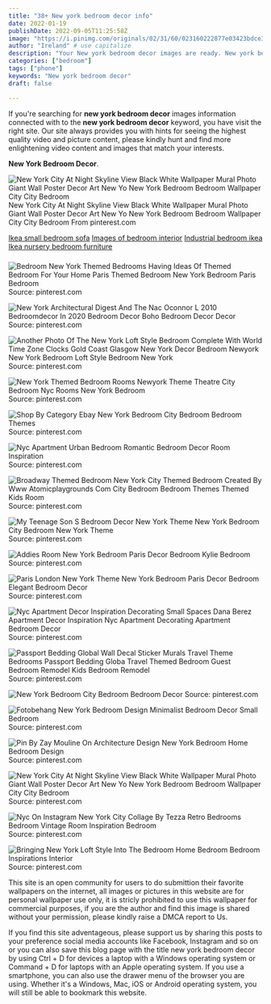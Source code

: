 ```yaml
---
title: "38+ New york bedroom decor info"
date: 2022-01-19
publishDate: 2022-09-05T11:25:58Z
image: "https://i.pinimg.com/originals/02/31/60/023160222877e03423bdce38b23daf5a.jpg"
author: "Ireland" # use capitalize
description: "Your New york bedroom decor images are ready. New york bedroom decor are a topic that is being searched for and liked by netizens now. You can Download the New york bedroom decor files here. Get all free vectors."
categories: ["bedroom"]
tags: ["phone"]
keywords: "New york bedroom decor"
draft: false

---
```


If you're searching for **new york bedroom decor** images information connected with to the **new york bedroom decor** keyword, you have visit the right  site.  Our site always  provides you with  hints  for seeing  the highest  quality video and picture  content, please kindly hunt and find more enlightening video content and images  that match your interests.

**New York Bedroom Decor**. 

![New York City At Night Skyline View Black White Wallpaper Mural Photo Giant Wall Poster Decor Art New Yo New York Bedroom Bedroom Wallpaper City City Bedroom](https://i.pinimg.com/originals/c6/26/f6/c626f6acf8418ea7d9601b4bcf529698.jpg "New York City At Night Skyline View Black White Wallpaper Mural Photo Giant Wall Poster Decor Art New Yo New York Bedroom Bedroom Wallpaper City City Bedroom")
New York City At Night Skyline View Black White Wallpaper Mural Photo Giant Wall Poster Decor Art New Yo New York Bedroom Bedroom Wallpaper City City Bedroom From pinterest.com

[Ikea small bedroom sofa](/ikea-small-bedroom-sofa/)
[Images of bedroom interior](/images-of-bedroom-interior/)
[Industrial bedroom ikea](/industrial-bedroom-ikea/)
[Ikea nursery bedroom furniture](/ikea-nursery-bedroom-furniture/)



### 

 


![Bedroom New York Themed Bedrooms Having Ideas Of Themed Bedroom For Your Home Paris Themed Bedroom New York Bedroom Paris Bedroom](https://i.pinimg.com/originals/d1/cf/fe/d1cffe34d5e935da20538c48e599df42.jpg "Bedroom New York Themed Bedrooms Having Ideas Of Themed Bedroom For Your Home Paris Themed Bedroom New York Bedroom Paris Bedroom")
Source: pinterest.com

 

![New York Architectural Digest And The Nac Oconnor L 2010 Bedroomdecor In 2020 Bedroom Decor Boho Bedroom Decor Decor](https://i.pinimg.com/736x/87/8f/40/878f405ca886884d8651fbb945793c9e.jpg "New York Architectural Digest And The Nac Oconnor L 2010 Bedroomdecor In 2020 Bedroom Decor Boho Bedroom Decor Decor")
Source: pinterest.com

 

![Another Photo Of The New York Loft Style Bedroom Complete With World Time Zone Clocks Gold Coast Glasgow New York Decor Bedroom Newyork New York Bedroom Loft Style Bedroom New York](https://i.pinimg.com/736x/df/38/ed/df38edf44efd3ccbe6e47b1b41a58f1e--time-zone-clocks-new-york-loft.jpg "Another Photo Of The New York Loft Style Bedroom Complete With World Time Zone Clocks Gold Coast Glasgow New York Decor Bedroom Newyork New York Bedroom Loft Style Bedroom New York")
Source: pinterest.com

 

![New York Themed Bedroom Rooms Newyork Theme Theatre City Bedroom Nyc Rooms New York Bedroom](https://i.pinimg.com/originals/c1/11/39/c11139e636244b72efed9efbde2c9c2f.jpg "New York Themed Bedroom Rooms Newyork Theme Theatre City Bedroom Nyc Rooms New York Bedroom")
Source: pinterest.com

 

![Shop By Category Ebay New York Bedroom City Bedroom Bedroom Themes](https://i.pinimg.com/600x315/e7/79/54/e77954d04e29f9165415d07ec47efb4b.jpg "Shop By Category Ebay New York Bedroom City Bedroom Bedroom Themes")
Source: pinterest.com

 

![Nyc Apartment Urban Bedroom Romantic Bedroom Decor Room Inspiration](https://i.pinimg.com/originals/70/32/5d/70325dc017bd96eeb4212c8d4709da4a.jpg "Nyc Apartment Urban Bedroom Romantic Bedroom Decor Room Inspiration")
Source: pinterest.com

 

![Broadway Themed Bedroom New York City Themed Bedroom Created By Www Atomicplaygrounds Com City Bedroom Bedroom Themes Themed Kids Room](https://i.pinimg.com/236x/c7/9e/86/c79e86ca47f55112c8adb9bd3c052d4d--new-york-bedroom-city-bedroom.jpg "Broadway Themed Bedroom New York City Themed Bedroom Created By Www Atomicplaygrounds Com City Bedroom Bedroom Themes Themed Kids Room")
Source: pinterest.com

 

![My Teenage Son S Bedroom Decor New York Theme New York Bedroom City Bedroom New York Theme](https://i.pinimg.com/originals/5a/39/5c/5a395c519db441c0414c681e71f4ee11.jpg "My Teenage Son S Bedroom Decor New York Theme New York Bedroom City Bedroom New York Theme")
Source: pinterest.com

 

![Addies Room New York Bedroom Paris Decor Bedroom Kylie Bedroom](https://i.pinimg.com/236x/b6/29/d9/b629d9038ea4cfded3fa637513f8895f--contemporary-bedroom-modern-contemporary.jpg "Addies Room New York Bedroom Paris Decor Bedroom Kylie Bedroom")
Source: pinterest.com

 

![Paris London New York Theme New York Bedroom Paris Decor Bedroom Elegant Bedroom Decor](https://i.pinimg.com/originals/b8/1e/d1/b81ed1f776c5c764072fe6bb468127c3.jpg "Paris London New York Theme New York Bedroom Paris Decor Bedroom Elegant Bedroom Decor")
Source: pinterest.com

 

![Nyc Apartment Decor Inspiration Decorating Small Spaces Dana Berez Apartment Decor Inspiration Nyc Apartment Decorating Apartment Bedroom Decor](https://i.pinimg.com/originals/ed/75/08/ed7508340ae55fbddf3894bf4015c0a8.jpg "Nyc Apartment Decor Inspiration Decorating Small Spaces Dana Berez Apartment Decor Inspiration Nyc Apartment Decorating Apartment Bedroom Decor")
Source: pinterest.com

 

![Passport Bedding Global Wall Decal Sticker Murals Travel Theme Bedrooms Passport Bedding Globa Travel Themed Bedroom Guest Bedroom Remodel Kids Bedroom Remodel](https://i.pinimg.com/originals/68/39/dd/6839dd0b536632685b92351c1abc6278.jpg "Passport Bedding Global Wall Decal Sticker Murals Travel Theme Bedrooms Passport Bedding Globa Travel Themed Bedroom Guest Bedroom Remodel Kids Bedroom Remodel")
Source: pinterest.com

 

![New York Bedroom City Bedroom Bedroom Decor](https://i.pinimg.com/originals/44/75/be/4475be0b626b80e2a36fd49df59d6f7b.jpg "New York Bedroom City Bedroom Bedroom Decor")
Source: pinterest.com

 

![Fotobehang New York Bedroom Design Minimalist Bedroom Decor Small Bedroom](https://i.pinimg.com/originals/88/4f/3d/884f3d86edf99c5c2fc37e9db3186ccc.jpg "Fotobehang New York Bedroom Design Minimalist Bedroom Decor Small Bedroom")
Source: pinterest.com

 

![Pin By Zay Mouline On Architecture Design New York Bedroom Home Bedroom Design](https://i.pinimg.com/originals/48/e0/a3/48e0a3412e271aed181f34d552187de0.jpg "Pin By Zay Mouline On Architecture Design New York Bedroom Home Bedroom Design")
Source: pinterest.com

 

![New York City At Night Skyline View Black White Wallpaper Mural Photo Giant Wall Poster Decor Art New Yo New York Bedroom Bedroom Wallpaper City City Bedroom](https://i.pinimg.com/originals/c6/26/f6/c626f6acf8418ea7d9601b4bcf529698.jpg "New York City At Night Skyline View Black White Wallpaper Mural Photo Giant Wall Poster Decor Art New Yo New York Bedroom Bedroom Wallpaper City City Bedroom")
Source: pinterest.com

 

![Nyc On Instagram New York City Collage By Tezza Retro Bedrooms Bedroom Vintage Room Inspiration Bedroom](https://i.pinimg.com/originals/f5/4b/e9/f54be94079ae66edd68728009b9e84aa.jpg "Nyc On Instagram New York City Collage By Tezza Retro Bedrooms Bedroom Vintage Room Inspiration Bedroom")
Source: pinterest.com

 

![Bringing New York Loft Style Into The Bedroom Home Bedroom Bedroom Inspirations Interior](https://i.pinimg.com/originals/02/31/60/023160222877e03423bdce38b23daf5a.jpg "Bringing New York Loft Style Into The Bedroom Home Bedroom Bedroom Inspirations Interior")
Source: pinterest.com

 

This site is an open community for users to do submittion their favorite wallpapers on the internet, all images or pictures in this website are for personal wallpaper use only, it is stricly prohibited to use this wallpaper for commercial purposes, if you are the author and find this image is shared without your permission, please kindly raise a DMCA report to Us.

If you find this site adventageous, please support us by sharing this posts to your preference social media accounts like Facebook, Instagram and so on or you can also save this blog page with the title new york bedroom decor by using Ctrl + D for devices a laptop with a Windows operating system or Command + D for laptops with an Apple operating system. If you use a smartphone, you can also use the drawer menu of the browser you are using. Whether it's a Windows, Mac, iOS or Android operating system, you will still be able to bookmark this website.
